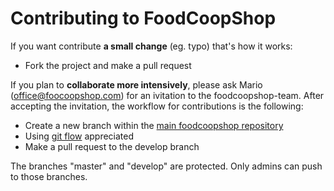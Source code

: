 # Contributing to FoodCoopShop

If you want contribute **a small change** (eg. typo) that's how it works:

* Fork the project and make a pull request

If you plan to **collaborate more intensively**, please ask Mario (office@foocoopshop.com) for an ivitation to the foodcoopshop-team. After accepting the invitation, the workflow for contributions is the following:

* Create a new branch within the [main foodcoopshop repository](https://github.com/foodcoopshop/foodcoopshop)
* Using [git flow](http://danielkummer.github.io/git-flow-cheatsheet/) appreciated
* Make a pull request to the develop branch

The branches "master" and "develop" are protected. Only admins can push to those branches.
